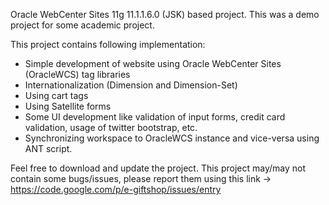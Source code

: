 Oracle WebCenter Sites 11g 11.1.1.6.0 (JSK) based project.
This was a demo project for some academic project.

This project contains following implementation:
  * Simple development of website using Oracle WebCenter Sites (OracleWCS) tag libraries
  * Internationalization (Dimension and Dimension-Set)
  * Using cart tags
  * Using Satellite forms
  * Some UI development like validation of input forms, credit card validation, usage of twitter bootstrap, etc.
  * Synchronizing workspace to OracleWCS instance and vice-versa using ANT script.

Feel free to download and update the project. This project may/may not contain some bugs/issues, please report them using this link -> https://code.google.com/p/e-giftshop/issues/entry
